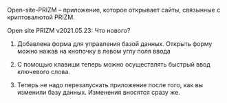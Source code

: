 

Open-site-PRIZM – приложение, которое открывает сайты, связынные с криптовалютой PRIZM.



Open site PRIZM v2021.05.23:
Что нового?

1) Добавлена форма для управления базой данных. Открыть форму можно нажав на кнопочку в левом углу поля ввода

2) С помощью клавиши <Tab> теперь можно осуществлять быстрый ввод ключевого слова.

3) Теперь не надо перезапускать приложение после того, как вы изменили базу данных. Изменения вносятся сразу же.

